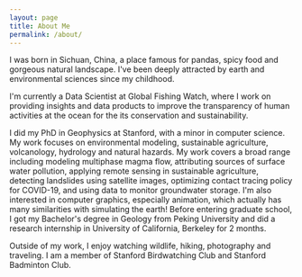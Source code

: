 ```yaml
---
layout: page
title: About Me
permalink: /about/
---
```

<p>I was born in Sichuan, China, a place famous for pandas, spicy food and gorgeous natural landscape. I've been deeply attracted by earth and environmental sciences since my childhood.</p>
<p>I'm currently a Data Scientist at Global Fishing Watch, where I work on providing insights and data products to improve the transparency of human activities at the ocean for the its conservation and sustainability.
<p>I did my PhD in Geophysics at Stanford, with a minor in computer science. My work focuses on environmental modeling, sustainable agriculture, volcanology, hydrology and natural hazards. My work covers a broad range including modeling multiphase magma flow, attributing sources of surface water pollution, applying remote sensing in sustainable agriculture, detecting landslides using satellite images, optimizing contact tracing policy for COVID-19, and using data to monitor groundwater storage. I'm also interested in computer graphics, especially animation, which actually has many similarities with simulating the earth! Before entering graduate school, I got my Bachelor's degree in Geology from Peking University and did a research internship in University of California, Berkeley for 2 months.</p>
<p>Outside of my work, I enjoy watching wildlife, hiking, photography and traveling. I am a member of Stanford Birdwatching Club and Stanford Badminton Club.</p>
